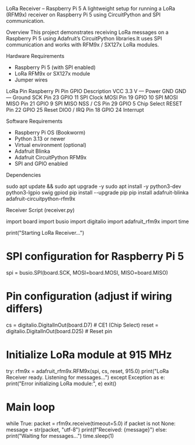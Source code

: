 LoRa Receiver – Raspberry Pi 5
A lightweight setup for running a LoRa (RFM9x) receiver on Raspberry Pi 5 using CircuitPython and SPI communication.

Overview
This project demonstrates receiving LoRa messages on a Raspberry Pi 5 using Adafruit’s CircuitPython libraries.It uses SPI communication and works with RFM9x / SX127x LoRa modules.

Hardware Requirements
* Raspberry Pi 5 (with SPI enabled)
* LoRa RFM9x or SX127x module
* Jumper wires

LoRa Pin	Raspberry Pi Pin	GPIO	Description
VCC	3.3 V	—	Power
GND	GND	—	Ground
SCK	Pin 23	GPIO 11	SPI Clock
MOSI	Pin 19	GPIO 10	SPI MOSI
MISO	Pin 21	GPIO 9	SPI MISO
NSS / CS	Pin 29	GPIO 5	Chip Select
RESET	Pin 22	GPIO 25	Reset
DIO0 / IRQ	Pin 18	GPIO 24	Interrupt

Software Requirements
* Raspberry Pi OS (Bookworm)
* Python 3.13 or newer
* Virtual environment (optional)
* Adafruit Blinka
* Adafruit CircuitPython RFM9x
* SPI and GPIO enabled

Dependencies

sudo apt update && sudo apt upgrade -y
sudo apt install -y python3-dev python3-lgpio swig gpiod
pip install --upgrade pip
pip install adafruit-blinka adafruit-circuitpython-rfm9x

Receiver Script (receiver.py)

import board
import busio
import digitalio
import adafruit_rfm9x
import time

print("Starting LoRa Receiver...")

# SPI configuration for Raspberry Pi 5
spi = busio.SPI(board.SCK, MOSI=board.MOSI, MISO=board.MISO)

# Pin configuration (adjust if wiring differs)
cs = digitalio.DigitalInOut(board.D7)     # CE1 (Chip Select)
reset = digitalio.DigitalInOut(board.D25) # Reset pin

# Initialize LoRa module at 915 MHz
try:
    rfm9x = adafruit_rfm9x.RFM9x(spi, cs, reset, 915.0)
    print("LoRa Receiver ready. Listening for messages...")
except Exception as e:
    print("Error initializing LoRa module:", e)
    exit()

# Main loop
while True:
    packet = rfm9x.receive(timeout=5.0)
    if packet is not None:
        message = str(packet, "utf-8")
        print(f"Received: {message}")
    else:
        print("Waiting for messages...")
    time.sleep(1)


